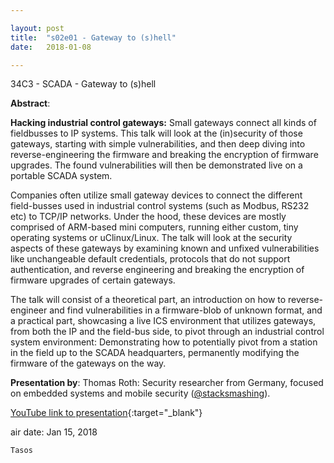 ```yaml
---

layout: post
title:  "s02e01 - Gateway to (s)hell"
date:   2018-01-08

---
```


34C3 - SCADA - Gateway to (s)hell

**Abstract**:

**Hacking industrial control gateways:** Small gateways connect all kinds of fieldbusses to IP systems. This talk will look at the (in)security of those gateways, starting with simple vulnerabilities, and then deep diving into reverse-engineering the firmware and breaking the encryption of firmware upgrades. The found vulnerabilities will then be demonstrated live on a portable SCADA system.


Companies often utilize small gateway devices to connect the different field-busses used in industrial control systems (such as Modbus, RS232 etc) to TCP/IP networks. Under the hood, these devices are mostly comprised of ARM-based mini computers, running either custom, tiny operating systems or uClinux/Linux. The talk will look at the security aspects of these gateways by examining known and unfixed vulnerabilities like unchangeable default credentials, protocols that do not support authentication, and reverse engineering and breaking the encryption of firmware upgrades of certain gateways.


The talk will consist of a theoretical part, an introduction on how to reverse-engineer and find vulnerabilities in a firmware-blob of unknown format, and a practical part, showcasing a live ICS environment that utilizes gateways, from both the IP and the field-bus side, to pivot through an industrial control system environment: Demonstrating how to potentially pivot from a station in the field up to the SCADA headquarters, permanently modifying the firmware of the gateways on the way.


**Presentation by**:
Thomas Roth: Security researcher from Germany, focused on embedded systems and mobile security ([@stacksmashing](https://twitter.com/stacksmashing)).


[YouTube link to presentation](https://www.youtube.com/watch?v=Itgwb3rn7gE){:target="_blank"}


air date: Jan 15, 2018

`Tasos`
